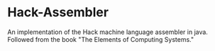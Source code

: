 # Hack-Assembler
An implementation of the Hack machine language assembler in java. Followed from the book "The Elements of Computing Systems."
